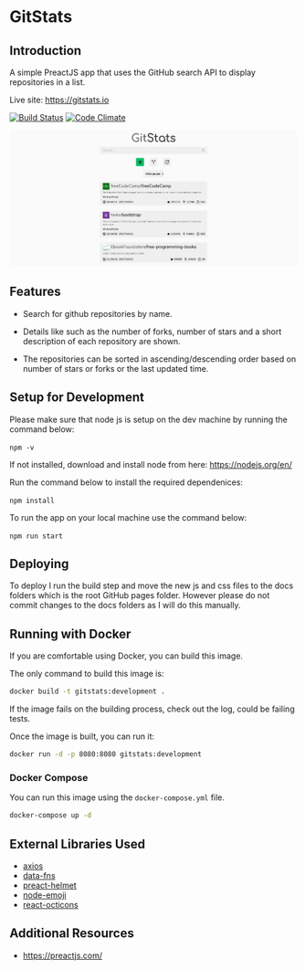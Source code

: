 # GitStats

## Introduction
A simple PreactJS app that uses the GitHub search API to display repositories in a list.

Live site:
https://gitstats.io

[![Build Status](https://travis-ci.org/ivanseed/gitstats.svg?branch=master)](https://travis-ci.org/ivanseed/gitstats) [![Code Climate](https://codeclimate.com/github/ivanseed/gitstats/badges/gpa.svg)](https://codeclimate.com/github/ivanseed/gitstats)

![gitstats.io](./GitStatsView.png)

## Features

* Search for github repositories by name.

* Details like such as the number of forks, number of stars and a short description of each repository are shown.

* The repositories can be sorted in ascending/descending order based on number of stars or forks or the last updated time.

## Setup for Development

Please make sure that node js is setup on the dev machine by running the command below:

  `npm -v`

If not installed, download and install node from here: https://nodejs.org/en/

Run the command below to install the required dependenices:

  `npm install`

To run the app on your local machine use the command below:

  `npm run start`

## Deploying
To deploy I run the build step and move the new js and css files to the docs folders which is the root GitHub pages folder. However please do not commit changes to the docs folders as I will do this manually.

## Running with Docker
If you are comfortable using Docker, you can build this image.

The only command to build this image is:

```bash
docker build -t gitstats:development .
```

If the image fails on the building process, check out the log, could be failing tests.

Once the image is built, you can run it:

```bash
docker run -d -p 8080:8080 gitstats:development
```

### Docker Compose
You can run this image using the `docker-compose.yml` file.

```bash
docker-compose up -d
```

## External Libraries Used

* [axios](https://github.com/axios/axios)
* [data-fns](https://date-fns.org)
* [preact-helmet](https://www.npmjs.com/package/preact-helmet)
* [node-emoji](https://github.com/omnidan/node-emoji)
* [react-octicons](https://insin.github.io/react-octicon/)

## Additional Resources

* https://preactjs.com/

